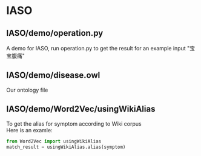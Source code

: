 IASO
====

IASO/demo/operation.py
-------
A demo for IASO, run operation.py to get the result for an example input "宝宝腹痛" <br>

IASO/demo/disease.owl
-------
Our ontology file

IASO/demo/Word2Vec/usingWikiAlias
-------
To get the alias for symptom according to Wiki corpus<br>
Here is an examle:
```python
from Word2Vec import usingWikiAlias
match_result = usingWikiAlias.alias(symptom)




